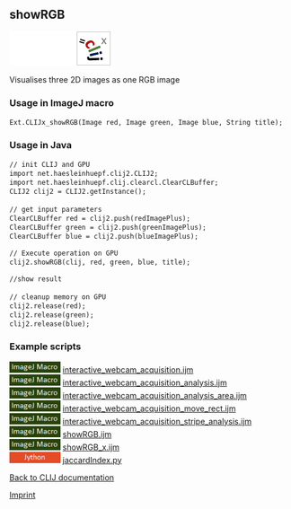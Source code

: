 ## showRGB
<img src="images/mini_empty_logo.png"/><img src="images/mini_empty_logo.png"/><img src="images/mini_clijx_logo.png"/>

Visualises three 2D images as one RGB image

### Usage in ImageJ macro
```
Ext.CLIJx_showRGB(Image red, Image green, Image blue, String title);
```


### Usage in Java
```
// init CLIJ and GPU
import net.haesleinhuepf.clij2.CLIJ2;
import net.haesleinhuepf.clij.clearcl.ClearCLBuffer;
CLIJ2 clij2 = CLIJ2.getInstance();

// get input parameters
ClearCLBuffer red = clij2.push(redImagePlus);
ClearCLBuffer green = clij2.push(greenImagePlus);
ClearCLBuffer blue = clij2.push(blueImagePlus);
```

```
// Execute operation on GPU
clij2.showRGB(clij, red, green, blue, title);
```

```
//show result

// cleanup memory on GPU
clij2.release(red);
clij2.release(green);
clij2.release(blue);
```




### Example scripts
<a href="https://github.com/clij/clij2-docs/blob/master/src/main/macro/interactive_webcam_acquisition.ijm"><img src="images/language_macro.png" height="20"/></a> [interactive_webcam_acquisition.ijm](https://github.com/clij/clij2-docs/blob/master/src/main/macro/interactive_webcam_acquisition.ijm)  
<a href="https://github.com/clij/clij2-docs/blob/master/src/main/macro/interactive_webcam_acquisition_analysis.ijm"><img src="images/language_macro.png" height="20"/></a> [interactive_webcam_acquisition_analysis.ijm](https://github.com/clij/clij2-docs/blob/master/src/main/macro/interactive_webcam_acquisition_analysis.ijm)  
<a href="https://github.com/clij/clij2-docs/blob/master/src/main/macro/interactive_webcam_acquisition_analysis_area.ijm"><img src="images/language_macro.png" height="20"/></a> [interactive_webcam_acquisition_analysis_area.ijm](https://github.com/clij/clij2-docs/blob/master/src/main/macro/interactive_webcam_acquisition_analysis_area.ijm)  
<a href="https://github.com/clij/clij2-docs/blob/master/src/main/macro/interactive_webcam_acquisition_move_rect.ijm"><img src="images/language_macro.png" height="20"/></a> [interactive_webcam_acquisition_move_rect.ijm](https://github.com/clij/clij2-docs/blob/master/src/main/macro/interactive_webcam_acquisition_move_rect.ijm)  
<a href="https://github.com/clij/clij2-docs/blob/master/src/main/macro/interactive_webcam_acquisition_stripe_analysis.ijm"><img src="images/language_macro.png" height="20"/></a> [interactive_webcam_acquisition_stripe_analysis.ijm](https://github.com/clij/clij2-docs/blob/master/src/main/macro/interactive_webcam_acquisition_stripe_analysis.ijm)  
<a href="https://github.com/clij/clij2-docs/blob/master/src/main/macro/showRGB.ijm"><img src="images/language_macro.png" height="20"/></a> [showRGB.ijm](https://github.com/clij/clij2-docs/blob/master/src/main/macro/showRGB.ijm)  
<a href="https://github.com/clij/clij2-docs/blob/master/src/main/macro/showRGB_x.ijm"><img src="images/language_macro.png" height="20"/></a> [showRGB_x.ijm](https://github.com/clij/clij2-docs/blob/master/src/main/macro/showRGB_x.ijm)  
<a href="https://github.com/clij/clij2-docs/blob/master/src/main/jython/jaccardIndex.py"><img src="images/language_jython.png" height="20"/></a> [jaccardIndex.py](https://github.com/clij/clij2-docs/blob/master/src/main/jython/jaccardIndex.py)  


[Back to CLIJ documentation](https://clij.github.io/)

[Imprint](https://clij.github.io/imprint)
